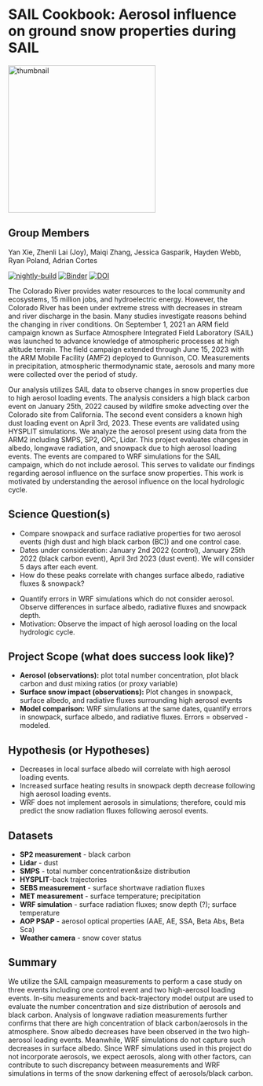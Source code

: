 # SAIL Cookbook: Aerosol influence on ground snow properties during SAIL

<img src="notebooks/images/saillogo.png" alt="thumbnail" width="300"/>

## Group Members
Yan Xie, Zhenli Lai (Joy), Maiqi Zhang, Jessica Gasparik, Hayden Webb, Ryan Poland, Adrian Cortes

[![nightly-build](https://github.com/ProjectPythia/cookbook-template/actions/workflows/nightly-build.yaml/badge.svg)](https://github.com/ProjectPythia/cookbook-template/actions/workflows/nightly-build.yaml)
[![Binder](https://binder.projectpythia.org/badge_logo.svg)](https://binder.projectpythia.org/v2/gh/ProjectPythia/cookbook-template/main?labpath=notebooks)
[![DOI](https://zenodo.org/badge/DOI/10.5281/zenodo.11282356.svg)](https://doi.org/10.5281/zenodo.11282356)

The Colorado River provides water resources to the local community and ecosystems, 15 million jobs, and hydroelectric energy. However, the Colorado River has been under extreme stress with decreases in stream and river discharge in the basin. Many studies investigate reasons behind the changing in river conditions. On September 1, 2021 an ARM field campaign known as Surface Atmosphere Integrated Field Laboratory (SAIL) was launched to advance knowledge of atmospheric processes at high altitude terrain. The field campaign extended through June 15, 2023 with the ARM Mobile Facility (AMF2) deployed to Gunnison, CO. Measurements in precipitation, atmospheric thermodynamic state, aerosols and many more were collected over the period of study. 

Our analysis utilizes SAIL data to observe changes in snow properties due to high aerosol loading events. The analysis considers a high black carbon event on January 25th, 2022 caused by wildfire smoke advecting over the Colorado site from California. The second event considers a known high dust loading event on April 3rd, 2023. These events are validated using HYSPLIT simulations. We analyze the aerosol present using data from the ARM2 including SMPS, SP2, OPC, Lidar. This project evaluates changes in albedo, longwave radiation, and snowpack due to high aerosol loading events. The events are compared to WRF simulations for the SAIL campaign, which do not include aerosol. This serves to validate our findings regarding aerosol influence on the surface snow properties. This work is motivated by understanding the aerosol influence on the local hydrologic cycle. 

## Science Question(s)
- Compare snowpack and surface radiative properties for two aerosol events (high dust and high black carbon (BC)) and one control case.
- Dates under consideration: January 2nd 2022 (control), January 25th 2022 (black carbon event), April 3rd 2023 (dust event). We will consider 5 days after each event.
- How do these peaks correlate with changes surface albedo, radiative fluxes & snowpack?
* Quantify errors in WRF simulations which do not consider aerosol. Observe differences in surface albedo, radiative fluxes and snowpack depth.
* Motivation: Observe the impact of high aerosol loading on the local hydrologic cycle.

## Project Scope (what does success look like)?
* **Aerosol (observations):** plot total number concentration, plot black carbon and dust mixing ratios (or proxy variable)
* **Surface snow impact (observations):** Plot changes in snowpack, surface albedo, and radiative fluxes surrounding high aerosol events
* **Model comparison:** WRF simulations at the same dates, quantify errors in snowpack, surface albedo, and radiative fluxes. Errors = observed - modeled.

## Hypothesis (or Hypotheses)
- Decreases in local surface albedo will correlate with high aerosol loading events. 
- Increased surface heating results in snowpack depth decrease following high aerosol loading events.
- WRF does not implement aerosols in simulations; therefore, could mis predict the snow radiation fluxes following aerosol events.

## Datasets
* **SP2 measurement** - black carbon
* **Lidar** - dust
* **SMPS** - total number concentration&size distribution
* **HYSPLIT**-back trajectories
* **SEBS measurement** - surface shortwave radiation fluxes
* **MET measurement** - surface temperature; precipitation
* **WRF simulation** - surface radiation fluxes; snow depth (?); surface temperature
* **AOP PSAP** - aerosol optical properties (AAE, AE, SSA, Beta Abs, Beta Sca)
* **Weather camera** - snow cover status

## Summary
We utilize the SAIL campaign measurements to perform a case study on three events including one control event and two high-aerosol loading events. In-situ measurements and back-trajectory model output are used to evaluate the number concentration and size distribution of aerosols and black carbon. Analysis of longwave radiation measurements further confirms that there are high concentration of black carbon/aerosols in the atmosphere. Snow albedo decreases have been observed in the two high-aerosol loading events. Meanwhile, WRF simulations do not capture such decreases in surface albedo. Since WRF simulations used in this project do not incorporate aerosols, we expect aerosols, along with other factors, can contribute to such discrepancy between measurements and WRF simulations in terms of the snow darkening effect of aerosols/black carbon.  
